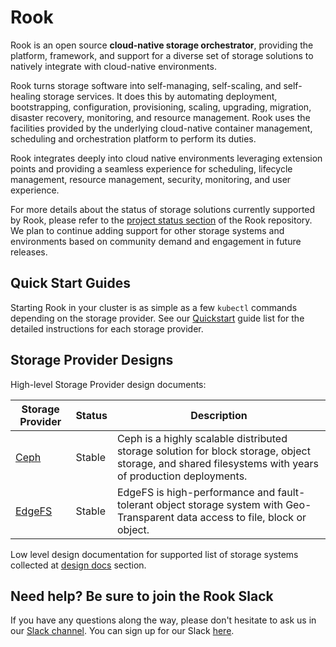 # Rook

Rook is an open source **cloud-native storage orchestrator**, providing the platform, framework, and support for a diverse set of storage solutions to natively integrate with cloud-native environments.

Rook turns storage software into self-managing, self-scaling, and self-healing storage services. It does this by automating deployment, bootstrapping, configuration, provisioning, scaling, upgrading, migration, disaster recovery, monitoring, and resource management. Rook uses the facilities provided by the underlying cloud-native container management, scheduling and orchestration platform to perform its duties.

Rook integrates deeply into cloud native environments leveraging extension points and providing a seamless experience for scheduling, lifecycle management, resource management, security, monitoring, and user experience.

For more details about the status of storage solutions currently supported by Rook, please refer to the [project status section](https://github.com/rook/rook/blob/master/README.md#project-status) of the Rook repository.
We plan to continue adding support for other storage systems and environments based on community demand and engagement in future releases.

## Quick Start Guides

Starting Rook in your cluster is as simple as a few `kubectl` commands depending on the storage provider.
See our [Quickstart](quickstart.md) guide list for the detailed instructions for each storage provider.

## Storage Provider Designs

High-level Storage Provider design documents:

| Storage Provider            | Status | Description                                                                                                                                            |
| --------------------------- | ------ | ------------------------------------------------------------------------------------------------------------------------------------------------------ |
| [Ceph](ceph-storage.md)     | Stable | Ceph is a highly scalable distributed storage solution for block storage, object storage, and shared filesystems with years of production deployments. |
| [EdgeFS](edgefs-storage.md) | Stable | EdgeFS is high-performance and fault-tolerant object storage system with Geo-Transparent data access to file, block or object.                         |

Low level design documentation for supported list of storage systems collected at [design docs](https://github.com/rook/rook/tree/master/design) section.

## Need help? Be sure to join the Rook Slack

If you have any questions along the way, please don't hesitate to ask us in our [Slack channel](https://rook-io.slack.com). You can sign up for our Slack [here](https://slack.rook.io).
